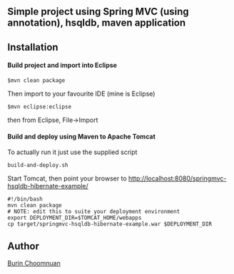 ## Simple project using Spring MVC (using annotation), hsqldb, maven application

## Installation

#### Build project and import into Eclipse

```
$mvn clean package
```

Then import to your favourite IDE (mine is Eclipse)

```
$mvn eclipse:eclipse
```

then from Eclipse, File->Import

#### Build and deploy using Maven to Apache Tomcat

To actually run it just use the supplied script

```
build-and-deploy.sh
```
Start Tomcat, then point your browser to [http://localhost:8080/springmvc-hsqldb-hibernate-example/](http://localhost:8080/springmvc-hsqldb-hibernate-example/)

    #!/bin/bash
    mvn clean package
    # NOTE: edit this to suite your deployment environment
    export DEPLOYMENT_DIR=$TOMCAT_HOME/webapps
    cp target/springmvc-hsqldb-hibernate-example.war $DEPLOYMENT_DIR

## Author

[Burin Choomnuan](https://github.com/agilecoders)